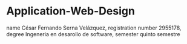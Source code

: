# Application-Web-Design
name César Fernando Serna Velázquez, registration number 2955178, degree Ingeneria en desarollo de software, semester quinto semestre